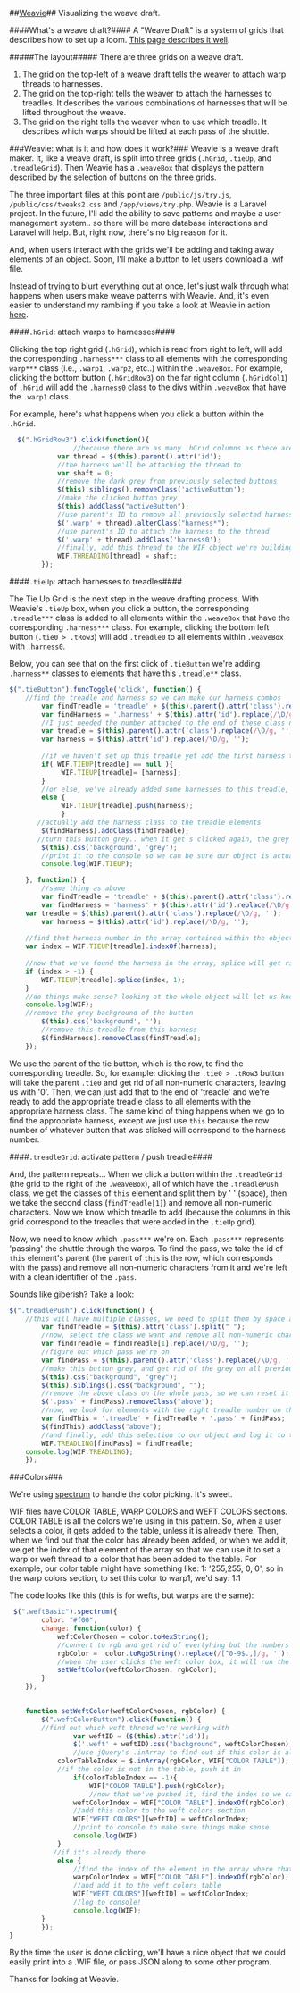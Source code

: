 ##[Weavie](http://weavie.techgno.com)##
Visualizing the weave draft.

####What's a weave draft?####
A "Weave Draft" is a system of grids that describes how to set up a loom. [This page describes it well](http://www.weaverscraft.com/hints.html).

#####The layout#####
There are three grids on a weave draft.

1. The grid on the top-left of a weave draft tells the weaver to attach warp threads to harnesses. 
2. The grid on the top-right tells the weaver to attach the harnesses to treadles. It describes the various combinations of harnesses that will be lifted throughout the weave.
3. The grid on the right tells the weaver when to use which treadle. It describes which warps should be lifted at each pass of the shuttle.

###Weavie: what is it and how does it work?###
Weavie is a weave draft maker. It, like a weave draft, is split into three grids (`.hGrid`, `.tieUp`, and  `.treadleGrid`). Then Weavie has a `.weaveBox` that displays the pattern described by the selection of buttons on the three grids. 

The three important files at this point are `/public/js/try.js`, `/public/css/tweaks2.css` and `/app/views/try.php`. Weavie is a Laravel project. In the future, I'll add the ability to save patterns and maybe a user management system.. so there will be more database interactions and Laravel will help. But, right now, there's no big reason for it.

And, when users interact with the grids we'll be adding and taking away elements of an object. Soon, I'll make a button to let users download a .wif file.

Instead of trying to blurt everything out at once, let's just walk through what happens when users make weave patterns with Weavie. And, it's even easier to understand my rambling if you take a look at Weavie in action [here](http://weavie.techgno.com).

####`.hGrid`: attach warps to harnesses####

Clicking the top right grid (`.hGrid`), which is read from right to left, will add the corresponding `.harness***` class to all elements with the corresponding `warp***` class (i.e., `.warp1`, `.warp2`, etc..) within the `.weaveBox`. For example, clicking the bottom button (`.hGridRow3`) on the far right column (`.hGridCol1`) of `.hGrid` will add the `.harness0` class to the divs within `.weaveBox` that have the `.warp1` class.

For example, here's what happens when you click a button within the `.hGrid`.
```javascript
  $(".hGridRow3").click(function(){
    			//because there are as many .hGrid columns as there are .warp*s, by getting the id of 'this' button's parent, we find the corresponding warp that clicking this button relates to.
			var thread = $(this).parent().attr('id');
			//the harness we'll be attaching the thread to
			var shaft = 0;
			//remove the dark grey from previously selected buttons
			$(this).siblings().removeClass('activeButton');
			//make the clicked button grey
			$(this).addClass("activeButton");
			//use parent's ID to remove all previously selected harnesses
			$('.warp' + thread).alterClass("harness*");
			//use parent's ID to attach the harness to the thread
			$('.warp' + thread).addClass('harness0');
			//finally, add this thread to the WIF object we're building
			WIF.THREADING[thread] = shaft;
		});
```
		
####`.tieUp`: attach harnesses to treadles####

The Tie Up Grid is the next step in the weave drafting process. With Weavie's `.tieUp` box, when you click a button, the corresponding `.treadle***` class is added to all elements within the `.weaveBox` that have the corresponding `.harness***` class. For example, clicking the bottom left button (`.tie0 > .tRow3`) will add `.treadle0` to all elements within `.weaveBox` with `.harness0`.

Below, you can see that on the first click of `.tieButton` we're adding `.harness**` classes to elements that have this `.treadle**` class.
```javascript
$(".tieButton").funcToggle('click', function() {
	//find the treadle and harness so we can make our harness combos
        var findTreadle = 'treadle' + $(this).parent().attr('class').replace(/\D/g, '');
        var findHarness = '.harness' + $(this).attr('id').replace(/\D/g, '');
        //I just needed the number attached to the end of these class names
        var treadle = $(this).parent().attr('class').replace(/\D/g, '');
        var harness = $(this).attr('id').replace(/\D/g, '');
        
        //if we haven't set up this treadle yet add the first harness to an array within this WIF.TIEUP object
        if( WIF.TIEUP[treadle] == null ){
             WIF.TIEUP[treadle]= [harness];
        } 
        //or else, we've already added some harnesses to this treadle, push new elements to the array
        else {
             WIF.TIEUP[treadle].push(harness);
             }
       //actually add the harness class to the treadle elements
        $(findHarness).addClass(findTreadle);
       //turn this button grey.. when it get's clicked again, the grey will be removed
        $(this).css('background', 'grey');
        //print it to the console so we can be sure our object is actually there
        console.log(WIF.TIEUP);

    }, function() {
    	//same thing as above
        var findTreadle = 'treadle' + $(this).parent().attr('class').replace(/\D/g, '');
        var findHarness = 'harness' + $(this).attr('id').replace(/\D/g, '');
	var treadle = $(this).parent().attr('class').replace(/\D/g, '');
        var harness = $(this).attr('id').replace(/\D/g, '');
		  
	//find that harness number in the array contained within the object, so we can get rid of it.
	var index = WIF.TIEUP[treadle].indexOf(harness);
	
	//now that we've found the harness in the array, splice will get rid of it
	if (index > -1) {
   		WIF.TIEUP[treadle].splice(index, 1);
	}
	//do things make sense? looking at the whole object will let us know.
	console.log(WIF);
	//remove the grey background of the button
        $(this).css('background', '');
        //remove this treadle from this harness
        $(findHarness).removeClass(findTreadle);
    });
```
We use the parent of the tie button, which is the row, to find the corresponding treadle. So, for example: clicking the `.tie0 > .tRow3` button will take the parent `.tie0` and get rid of all non-numeric characters, leaving us with '0'. Then, we can just add that to the end of 'treadle' and we're ready to add the appropriate treadle class to all elements with the appropriate harness class. The same kind of thing happens when we go to find the appropriate harness, except we just use `this` because the row number of whatever button that was clicked will correspond to the harness number. 

####`.treadleGrid`: activate pattern / push treadle####

And, the pattern repeats... When we click a button within the `.treadleGrid` (the grid to the right of the `.weaveBox`), all of which have the `.treadlePush` class, we get the classes of `this` element and split them by ' ' (space), then we take the second class (`findTreadle[1]`) and remove all non-numeric characters. Now we know which treadle to add (because the columns in this grid correspond to the treadles that were added in the `.tieUp` grid). 

Now, we need to know which `.pass***` we're on. Each `.pass***` represents 'passing' the shuttle through the warps. To find the pass, we take the id of `this` element's parent (the parent of `this` is the row, which corresponds with the pass) and remove all non-numeric characters from it and we're left with a clean identifier of the `.pass`.

Sounds like giberish? Take a look:

```javascript
$(".treadlePush").click(function() {
	//this will have multiple classes, we need to split them by space and get at the one that matters to us
        var findTreadle = $(this).attr('class').split(" ");
        //now, select the class we want and remove all non-numeric characters
        var findTreadle = findTreadle[1].replace(/\D/g, '');
        //figure out which pass we're on
        var findPass = $(this).parent().attr('class').replace(/\D/g, '');
        //make this button grey, and get rid of the grey on all previously selected buttons
        $(this).css("background", "grey");
        $(this).siblings().css("background", "");
        //remove the above class on the whole pass, so we can reset it if the user has already set it
        $('.pass' + findPass).removeClass("above");
        //now, we look for elements with the right treadle number on the right 'pass' and we add the above class which sets the z-index above the weft's z-index (which is 1, so the above class sets the z-index to 2)
        var findThis = '.treadle' + findTreadle + '.pass' + findPass;
        $(findThis).addClass("above");
        //and finally, add this selection to our object and log it to the console.
        WIF.TREADLING[findPass] = findTreadle;
 	console.log(WIF.TREADLING);
    });
```
###Colors###

We're using [spectrum](https://bgrins.github.io/spectrum/) to handle the color picking. It's sweet.

WIF files have COLOR TABLE, WARP COLORS and WEFT COLORS sections. COLOR TABLE is all the colors we're using in this pattern. So, when a user selects a color, it gets added to the table, unless it is already there. Then, when we find out that the color has already been added, or when we add it, we get the index of that element of the array so that we can use it to set a warp or weft thread to a color that has been added to the table. For example, our color table might have something like: 1: '255,255, 0, 0', so in the warp colors section, to set this color to warp1, we'd say: 1:1

The code looks like this (this is for wefts, but warps are the same):
```javascript
 $(".weftBasic").spectrum({
        color: "#f00",
        change: function(color) {
            weftColorChosen = color.toHexString();
            //convert to rgb and get rid of evertyhing but the numbers and some punctuation
            rgbColor =  color.toRgbString().replace(/[^0-9$.,]/g, '');
            //when the user clicks the weft color box, it will run the function below and pass our color in hex and rgb string format
            setWeftColor(weftColorChosen, rgbColor);
        }
    });
    

    function setWeftColor(weftColorChosen, rgbColor) {
        $(".weftColorButton").click(function() {
		//find out which weft thread we're working with
            	var weftID = ($(this).attr('id'));
            	$('.weft' + weftID).css("background", weftColorChosen);
            	//use jQuery's .inArray to find out if this color is already in the table
           	colorTableIndex = $.inArray(rgbColor, WIF["COLOR TABLE"]);
           	//if the color is not in the table, push it in
            	if(colorTableIndex == -1){
            		WIF["COLOR TABLE"].push(rgbColor);
            		//now that we've pushed it, find the index so we can use it in the weft colors section
           		weftColorIndex = WIF["COLOR TABLE"].indexOf(rgbColor);
           		//add this color to the weft colors section
           		WIF["WEFT COLORS"][weftID] = weftColorIndex;
           		//print to console to make sure things make sense
           		console.log(WIF)
           	} 
           //if it's already there
        	else {
           		//find the index of the element in the array where that rgbColor is found
           		warpColorIndex = WIF["COLOR TABLE"].indexOf(rgbColor);
           		//and add it to the weft colors table
        		WIF["WEFT COLORS"][weftID] = weftColorIndex;
        		//log to console!
           		console.log(WIF);
		}
        });
}
```
By the time the user is done clicking, we'll have a nice object that we could easily print into a .WIF file, or pass JSON along to some other program.

Thanks for looking at Weavie.
